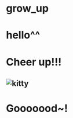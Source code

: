 # grow_up
# hello^^
# Cheer up!!!
## ![kitty](https://user-images.githubusercontent.com/88305546/135091128-da4cb4b0-a994-40d3-8963-040acbdac93a.png)
# Gooooood~!